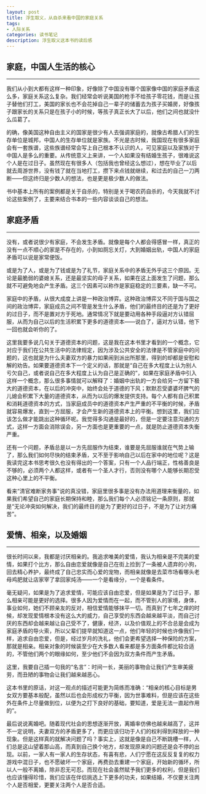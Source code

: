 ```yaml
---
layout: post
title: 浮生取义，从自杀来看中国的家庭关系
tags:
- 人际关系
categories: 读书笔记
description: 浮生取义这本书的读后感
---
```


## 家庭，中国人生活的核心
***

我们从小到大都有这样一种印象，好像除了中国没有哪个国家像中国的家庭矛盾这么多，家庭关系这么复杂。我们经常会听说美国的枪手不给孩子零花钱，而是让孩子替他们打工，美国的家长也不会花掉自己一辈子的储蓄去为孩子买婚房，好像孩子跟家长的关系只是在孩子小的时候，等孩子真正长大了以后，他们之间也就没什么瓜葛了。

的确，像美国这种自由主义的国家是很少有人去强调家庭的，就像古希腊人们的生存单位是城邦，中国人的生存单位就是家族。不光是古时候，我国现在有很多家庭会有一套族谱，这些族谱经常会写上自己根本不认识的人，可见家庭以及家族对于中国人是多么的重要。从传统意义上来讲，一个人如果没有结婚生孩子，很难说这个人是在过日子。虽然现在有很多人（包括我也曾经这么想过），想在毕业了以后就去周游世界，没有钱了就在当地打工，攒下来点钱就继续，和过去的自己一刀两断——但这终归是少数人的想法，也是更是极少数人的做法。

书中基本上所有的案例都是关于自杀的，特别是关于喝农药自杀的，今天我就不讨论这些案例了，主要来结合书本的一些内容谈谈自己的想法。



## 家庭矛盾

***

没有，或者说很少有家庭，不会发生矛盾。就像是每个人都会得感冒一样，真正的没有一点不顺心的家是不存在的，小到如厕忘关灯，大到婚姻出轨，中国人的家庭矛盾可以说是家常便饭。

或是为了人，或是为了钱或是为了礼节，家庭关系中的矛盾无外乎这三个原因。无论是最脆弱的婆媳关系，还是最坚实的母子关系，如果在这上面发生了问题，那么就不可避免地会产生矛盾。这三个因素可以称作是家庭稳定的三要素，缺一不可。

家庭中的矛盾，从很大成度上讲是一种政治博弈。这种政治博弈又不同于国与国之间的政治博弈，家庭成员之间不管是发生什么矛盾，他们的最终目的还是为了更好的过日子，而不是置对方于死地。通常情况下就是要动用各种手段逼对方认错屈服，从而为自己以后的生活积累下更多的道德资本——说白了，逼对方认错，他下一回也就会听你的了。

这里我要多说几句关于道德资本的问题，这是我在这本书里才看到的一个概念，它对应于我们在公共生活中的法律规定，因为涉及公共安全的法律是不管家庭中的问题的，这也就是为什么夫妻双方的暴力如果闹到派出所那里，得到的却都是安慰和解的劝告。如果要道德资本下一个定义的话，那就是“自己在多大程度上认为别人亏欠自己，或者说自己在多大程度上认为自己是正确的”，如果在家庭矛盾中引入这样一个概念，那么很多事情就可以解释了：婚姻中出轨的一方会给另一方留下极大的道德资本，在以后的冲突中，始终会处于道德的下风；默默忍受婆婆坏脾气的儿媳会积累下大量的道德资本，从而为以后的爆发提供支持。每个人都有自己积累和消耗道德资本的方式，当家庭成员中的道德资本产生严重的不平衡的时候，矛盾就容易爆发，直到一方屈服，才会产生新的道德资本上的平衡。想到这里，我们应该怎么做才能跳出这种循环呢。我觉得多沟通是最好的，但是一定要注意沟通的方式，这样一方面会消除误会，另一方面也是更重要的一点，就是防止道德资本失衡严重。

还有一个问题，矛盾总是以一方先屈服作为结束，谁要是先屈服谁就在气势上输了，那么我们如何尽快的结束矛盾，又不至于影响自己以后在家中的地位呢？这是我读完这本书思考很久也没有得出的一个答案，只有一个人品行端正，性格善良是不够的，必须两个人都这样，或者有一个圣人才行，否则没有哪个人能够长期忍受这种心里上的不平衡。

看来“清官难断家务事"说的真没错，家庭里很多事是没有办法用道理来衡量的，如果我们希望自己的家庭长期保持和睦，那么我们每个人必须铭记一条原则，那就是“无论冲突如何解决，我们的最终目的是为了更好的过日子，不是为了让对方痛苦”。



## 爱情、相亲，以及婚姻

***

很长时间以来，我都是讨厌相亲的。我追求唯美的爱情，我认为相亲是不完美的爱情，如果打个比方，那么自由恋爱就像是自己在街上捡到了一条被人遗弃的小狗，回去精心养护，最终成了自己忠实而心爱的宠物，而相亲就像是去菜市场看哪头老母鸡肥就让店家宰了拿回家炖汤——一个是看缘分，一个是看条件。

毫无疑问，如果是为了追求爱情，可能应该自由恋爱，但是如果是为了过日子，那么相亲可能是更好的选择。很多人因为爱情而在一起，而不管别人的家境，身体，事业如何，她们不顾亲友的反对，相信爱情能够抹平一切。而真到了七年之痒的时候，却发现爱情根本没有这么大的威力，自己享受的东西会越来越平淡，而自己讨厌的东西却会越来越让自己受不了，健康，经济，以及价值观上的不合总是会成为家庭矛盾的导火索，所以父辈们提早就知道这一点，他们年轻的时候也许像我们一样，追求自由恋爱，但是，经过岁月的洗礼，他们会更希望选择一种保险的方案，那就是相亲。相亲对象的时候装至少在大多数人看来都是多方面条件都比较合适的，不管他们两个的眼缘如何，至少他们不会因为双方条件而产生矛盾。

这里，我要自己插一句我的“名言”：时间一长，美丽的事物会让我们产生审美疲劳，而丑陋的事物会让我们越来越恶心。

这本书里的原话，对这一观点的描述可能更为简练而准确：“相亲的核心目标是男女双方要基本般配，虽然以后也会形成权力平衡，因为世事难料，但是应该在这些外在条件上尽量做到位，以便为之打下良好的基础，要知道，爱是无法一直起作用的”。

最后说说离婚吧。随着现代社会的思想逐渐开放，离婚率仿佛也越来越高了，这并不一定说明，夫妻双方的矛盾更多了，而更应该归功于人们的权利得到释放的一种现象。但是这样真的就解决问题了吗？事实上，这就是像是自己不断跳槽一样，人们总是这山望着那山高，而真到自己换个地方，却发现原来的问题还是会不停的出现。以前，一家人有一家人的生存状态，有喜有悲，人们宁愿在这反反复复的权力游戏中混日子，也不愿破坏一个家庭，再费劲去重建一个家庭，开始新的循环，所以人一般不离婚，除非忍无可忍。而现在社会虽然赋予我们更多的权利，但是我们也应该懂得珍惜，我们应该在伴侣挑选上下更多的功夫，如果结婚，不仅要关注两个人是否相爱，更要关注两个人是否合适。

